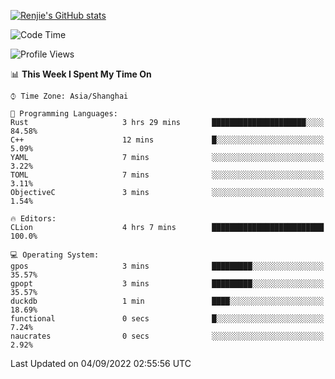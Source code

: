 [![Renjie's GitHub stats](https://github-readme-stats.vercel.app/api?username=liurenjie1024&show_icons=true&theme=chartreuse-dark)](https://github.com/anuraghazra/github-readme-stats)

<!--START_SECTION:waka-->
![Code Time](http://img.shields.io/badge/Code%20Time-136%20hrs%2057%20mins-blue)

![Profile Views](http://img.shields.io/badge/Profile%20Views-15-blue)

📊 **This Week I Spent My Time On** 

```text
⌚︎ Time Zone: Asia/Shanghai

💬 Programming Languages: 
Rust                     3 hrs 29 mins       █████████████████████░░░░   84.58% 
C++                      12 mins             █░░░░░░░░░░░░░░░░░░░░░░░░   5.09% 
YAML                     7 mins              ░░░░░░░░░░░░░░░░░░░░░░░░░   3.22% 
TOML                     7 mins              ░░░░░░░░░░░░░░░░░░░░░░░░░   3.11% 
ObjectiveC               3 mins              ░░░░░░░░░░░░░░░░░░░░░░░░░   1.54%

🔥 Editors: 
CLion                    4 hrs 7 mins        █████████████████████████   100.0%

💻 Operating System: 
gpos                     3 mins              █████████░░░░░░░░░░░░░░░░   35.57% 
gpopt                    3 mins              █████████░░░░░░░░░░░░░░░░   35.57% 
duckdb                   1 min               ████░░░░░░░░░░░░░░░░░░░░░   18.69% 
functional               0 secs              █░░░░░░░░░░░░░░░░░░░░░░░░   7.24% 
naucrates                0 secs              ░░░░░░░░░░░░░░░░░░░░░░░░░   2.92%

```


 Last Updated on 04/09/2022 02:55:56 UTC
<!--END_SECTION:waka-->

